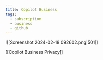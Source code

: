 ```yaml
---
title: Copilot Business
tags:
  - subscription
  - business
  - github
---
```

![[Screenshot 2024-02-18 092602.png|501]]

[[Copilot Business Privacy]]

